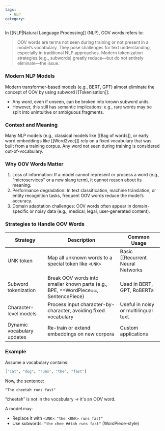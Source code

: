 ```yaml
---
tags:
  - NLP
category:
---
```

In [[NLP|Natural Language Processing]] (NLP), OOV words refers to:

> OOV words are terms not seen during training or not present in a model’s vocabulary. They pose challenges for text understanding, especially in traditional NLP approaches. Modern tokenization strategies (e.g., subwords) greatly reduce—but do not entirely eliminate—the issue.
### Modern NLP Models

Modern transformer-based models (e.g., BERT, GPT) almost eliminate the concept of OOV by using subword [[Tokenisation]]:
- Any word, even if unseen, can be broken into known subword units.
- However, this still has semantic implications: e.g., rare words may be split into unintuitive or ambiguous fragments.

### Context and Meaning

Many NLP models (e.g., classical models like [[Bag of words]], or early word embeddings like [[Word2vec]]) rely on a fixed vocabulary that was built from a training corpus. Any word not seen during training is considered out-of-vocabulary.
### Why OOV Words Matter

1. Loss of information: If a model cannot represent or process a word (e.g., "microservices" or a new slang term), it cannot reason about its meaning.
2. Performance degradation: In text classification, machine translation, or entity recognition tasks, frequent OOV words reduce the model’s accuracy.
3. Domain adaptation challenges: OOV words often appear in domain-specific or noisy data (e.g., medical, legal, user-generated content).
### Strategies to Handle OOV Words

| Strategy                   | Description                                                                        | Common Usage                         |
| -------------------------- | ---------------------------------------------------------------------------------- | ------------------------------------ |
| UNK token                  | Map all unknown words to a special token like `<UNK>`                              | Basic [[Recurrent Neural Networks|RNN]] models, early NLP          |
| Subword tokenization       | Break OOV words into smaller known parts (e.g., BPE, ==WordPiece==, SentencePiece) | Used in BERT, GPT, RoBERTa           |
| Character-level models     | Process input character-by-character, avoiding fixed vocabulary                    | Useful in noisy or multilingual text |
| Dynamic vocabulary updates | Re-train or extend embeddings on new corpora                                       | Custom applications                  |
### Example

Assume a vocabulary contains:

```python
["cat", "dog", "runs", "the", "fast"]
```

Now, the sentence:

```text
"The cheetah runs fast"
```

 “cheetah” is not in the vocabulary → it's an OOV word.
 
 A model may:

   - Replace it with `<UNK>`: `"the <UNK> runs fast"`
   - Use subwords: `"the chee ##tah runs fast"` (WordPiece-style)



